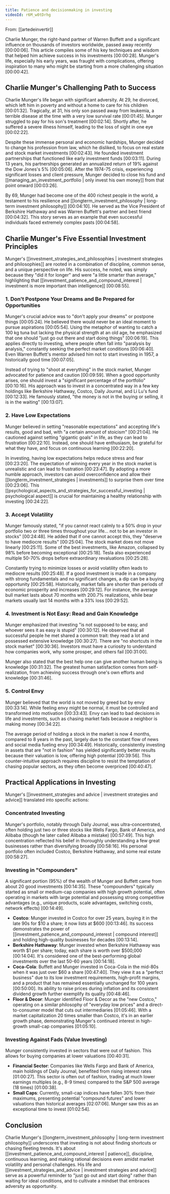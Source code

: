 ```yaml
---
title: Patience and decisionmaking in investing
videoId: r6M_w0tDrhg
---
```


From: [[artedeinvertir]] <br/> 

Charlie Munger, the right-hand partner of Warren Buffett and a significant influence on thousands of investors worldwide, passed away recently <a class="yt-timestamp" data-t="00:00:06">[00:00:06]</a>. This article compiles some of his key techniques and wisdom that helped him achieve success in his investments <a class="yt-timestamp" data-t="00:00:28">[00:00:28]</a>. Munger's life, especially his early years, was fraught with complications, offering inspiration to many who might be starting from a more challenging situation <a class="yt-timestamp" data-t="00:00:42">[00:00:42]</a>.

## Charlie Munger's Challenging Path to Success

Charlie Munger's life began with significant adversity. At 29, he divorced, which left him in poverty and without a home to care for his children <a class="yt-timestamp" data-t="00:01:32">[00:01:32]</a>. Tragically, at 31, his only son passed away from leukemia, a terrible disease at the time with a very low survival rate <a class="yt-timestamp" data-t="00:01:45">[00:01:45]</a>. Munger struggled to pay for his son's treatment <a class="yt-timestamp" data-t="00:02:14">[00:02:14]</a>. Shortly after, he suffered a severe illness himself, leading to the loss of sight in one eye <a class="yt-timestamp" data-t="00:02:22">[00:02:22]</a>.

Despite these immense personal and economic hardships, Munger decided to change his profession from law, which he disliked, to focus on real estate and stock market investments <a class="yt-timestamp" data-t="00:02:43">[00:02:43]</a>. He founded investment partnerships that functioned like early investment funds <a class="yt-timestamp" data-t="00:03:11">[00:03:11]</a>. During 13 years, his partnerships generated an annualized return of 19% against the Dow Jones's 5% <a class="yt-timestamp" data-t="00:05:06">[00:05:06]</a>. After the 1974-75 crisis, experiencing significant losses and client pressure, Munger decided to close his fund and [[managing_an_investment_portfolio | only invest his own money]] from that point onward <a class="yt-timestamp" data-t="00:03:26">[00:03:26]</a>.

By 69, Munger had become one of the 400 richest people in the world, a testament to his resilience and [[longterm_investment_philosophy | long-term investment philosophy]] <a class="yt-timestamp" data-t="00:04:10">[00:04:10]</a>. He served as the Vice President of Berkshire Hathaway and was Warren Buffett's partner and best friend <a class="yt-timestamp" data-t="00:04:32">[00:04:32]</a>. This story serves as an example that even successful individuals faced extremely complex pasts <a class="yt-timestamp" data-t="00:04:58">[00:04:58]</a>.

## Charlie Munger's Five Essential Investment Principles

Munger's [[investment_strategies_and_philosophies | investment strategies and philosophies]] are rooted in a combination of discipline, common sense, and a unique perspective on life. His success, he noted, was simply because they "did it for longer" and were "a little smarter than average," highlighting that [[investment_patience_and_compound_interest | investment is more important than intelligence]] <a class="yt-timestamp" data-t="00:08:55">[00:08:55]</a>.

### 1. Don't Postpone Your Dreams and Be Prepared for Opportunities
Munger's crucial advice was to "don't apply your dreams" or postpone things <a class="yt-timestamp" data-t="00:05:24">[00:05:24]</a>. He believed there would never be an ideal moment to pursue aspirations <a class="yt-timestamp" data-t="00:05:54">[00:05:54]</a>. Using the metaphor of wanting to catch a 100 kg tuna but lacking the physical strength at an old age, he emphasized that one should "just go out there and start doing things" <a class="yt-timestamp" data-t="00:06:19">[00:06:19]</a>. This applies directly to investing, where people often fall into "paralysis by analysis," constantly seeking the perfect market conditions <a class="yt-timestamp" data-t="00:06:40">[00:06:40]</a>. Even Warren Buffett's mentor advised him not to start investing in 1957, a historically good time <a class="yt-timestamp" data-t="00:07:05">[00:07:05]</a>.

Instead of trying to "shoot at everything" in the stock market, Munger advocated for patience and caution <a class="yt-timestamp" data-t="00:09:59">[00:09:59]</a>. When a good opportunity arises, one should invest a "significant percentage of the portfolio" <a class="yt-timestamp" data-t="00:10:16">[00:10:16]</a>. His approach was to invest in a concentrated way in a few key holdings like Berkshire Hathaway, Costco, Daily Journal, and Li Lu's fund <a class="yt-timestamp" data-t="00:12:33">[00:12:33]</a>. He famously stated, "the money is not in the buying or selling, it is in the waiting" <a class="yt-timestamp" data-t="00:13:07">[00:13:07]</a>.

### 2. Have Low Expectations
Munger believed in setting "reasonable expectations" and accepting life's results, good and bad, with "a certain amount of stoicism" <a class="yt-timestamp" data-t="00:21:04">[00:21:04]</a>. He cautioned against setting "gigantic goals" in life, as they can lead to frustration <a class="yt-timestamp" data-t="00:22:10">[00:22:10]</a>. Instead, one should have enthusiasm, be grateful for what they have, and focus on continuous learning <a class="yt-timestamp" data-t="00:22:20">[00:22:20]</a>.

In investing, having low expectations helps reduce stress and fear <a class="yt-timestamp" data-t="00:23:20">[00:23:20]</a>. The expectation of winning every year in the stock market is unrealistic and can lead to frustration <a class="yt-timestamp" data-t="00:23:47">[00:23:47]</a>. By adopting a more humble approach, investors can avoid overconfidence and allow their [[longterm_investment_strategies | investments]] to surprise them over time <a class="yt-timestamp" data-t="00:23:06">[00:23:06]</a>. This [[psychological_aspects_and_strategies_for_successful_investing | psychological aspect]] is crucial for maintaining a healthy relationship with investing <a class="yt-timestamp" data-t="00:24:22">[00:24:22]</a>.

### 3. Accept Volatility
Munger famously stated, "if you cannot react calmly to a 50% drop in your portfolio two or three times throughout your life... not to be an investor in stocks" <a class="yt-timestamp" data-t="00:24:48">[00:24:48]</a>. He added that if one cannot accept this, they "deserve to have mediocre results" <a class="yt-timestamp" data-t="00:25:04">[00:25:04]</a>. The stock market does not move linearly <a class="yt-timestamp" data-t="00:25:11">[00:25:11]</a>. Some of the best investments, like Amazon, collapsed by 98% before becoming exceptional <a class="yt-timestamp" data-t="00:25:18">[00:25:18]</a>. Tesla also experienced multiple 50-70% drops before extraordinary revaluations <a class="yt-timestamp" data-t="00:25:28">[00:25:28]</a>.

Constantly trying to minimize losses or avoid volatility often leads to mediocre results <a class="yt-timestamp" data-t="00:25:48">[00:25:48]</a>. If a good investment is made in a company with strong fundamentals and no significant changes, a dip can be a buying opportunity <a class="yt-timestamp" data-t="00:25:58">[00:25:58]</a>. Historically, market falls are shorter than periods of economic prosperity and increases <a class="yt-timestamp" data-t="00:29:12">[00:29:12]</a>. For instance, the average bull market lasts about 70 months with 200.7% realizations, while bear markets usually last 14 months with a 33% loss <a class="yt-timestamp" data-t="00:29:52">[00:29:52]</a>.

### 4. Investment is Not Easy: Read and Gain Knowledge
Munger emphasized that investing "is not supposed to be easy, and whoever sees it as easy is stupid" <a class="yt-timestamp" data-t="00:30:12">[00:30:12]</a>. He observed that all successful people he met shared a common trait: they read a lot and possessed extensive knowledge <a class="yt-timestamp" data-t="00:30:27">[00:30:27]</a>. There are "no shortcuts in the stock market" <a class="yt-timestamp" data-t="00:30:36">[00:30:36]</a>. Investors must have a curiosity to understand how companies work, why some prosper, and others fail <a class="yt-timestamp" data-t="00:31:00">[00:31:00]</a>.

Munger also stated that the best help one can give another human being is knowledge <a class="yt-timestamp" data-t="00:31:32">[00:31:32]</a>. The greatest human satisfaction comes from self-realization, from achieving success through one's own efforts and knowledge <a class="yt-timestamp" data-t="00:31:46">[00:31:46]</a>.

### 5. Control Envy
Munger believed that the world is not moved by greed but by envy <a class="yt-timestamp" data-t="00:33:14">[00:33:14]</a>. While feeling envy might be normal, it must be controlled and transformed into motivation <a class="yt-timestamp" data-t="00:33:43">[00:33:43]</a>. Envy can lead to bad decisions in life and investments, such as chasing market fads because a neighbor is making money <a class="yt-timestamp" data-t="00:34:22">[00:34:22]</a>.

The average period of holding a stock in the market is now 4 months, compared to 8 years in the past, largely due to the constant flow of news and social media fueling envy <a class="yt-timestamp" data-t="00:34:49">[00:34:49]</a>. Historically, consistently investing in assets that are "not in fashion" has yielded significantly better results because their valuation is low, offering high potential <a class="yt-timestamp" data-t="00:39:56">[00:39:56]</a>. This counter-intuitive approach requires discipline to resist the temptation of chasing popular sectors, as they often become overpriced <a class="yt-timestamp" data-t="00:40:47">[00:40:47]</a>.

## Practical Applications in Investing

Munger's [[investment_strategies and advice | investment strategies and advice]] translated into specific actions:

### Concentrated Investing
Munger's portfolio, notably through Daily Journal, was ultra-concentrated, often holding just two or three stocks like Wells Fargo, Bank of America, and Alibaba (though he later called Alibaba a mistake) <a class="yt-timestamp" data-t="00:57:49">[00:57:49]</a>. This high concentration reflected his belief in thoroughly understanding a few great businesses rather than diversifying broadly <a class="yt-timestamp" data-t="00:58:16">[00:58:16]</a>. His personal portfolio often included Costco, Berkshire Hathaway, and some real estate <a class="yt-timestamp" data-t="00:58:27">[00:58:27]</a>.

### Investing in "Compounders"
A significant portion (95%) of the wealth of Munger and Buffett came from about 20 good investments <a class="yt-timestamp" data-t="00:14:35">[00:14:35]</a>. These "compounders" typically started as small or medium-cap companies with high growth potential, often operating in markets with large potential and possessing strong competitive advantages (e.g., unique products, scale advantages, switching costs, network effects) <a class="yt-timestamp" data-t="00:14:49">[00:14:49]</a>.

*   **Costco**: Munger invested in Costco for over 25 years, buying it in the late 90s for $10 a share; it now lists at $600 <a class="yt-timestamp" data-t="00:13:46">[00:13:46]</a>. Its success demonstrates the power of [[investment_patience_and_compound_interest | compound interest]] and holding high-quality businesses for decades <a class="yt-timestamp" data-t="00:13:14">[00:13:14]</a>.
*   **Berkshire Hathaway**: Munger invested when Berkshire Hathaway was worth $1 per share; today, each share is worth over $500,000 <a class="yt-timestamp" data-t="00:14:04">[00:14:04]</a>. It's considered one of the best-performing global investments over the last 50-60 years <a class="yt-timestamp" data-t="00:14:18">[00:14:18]</a>.
*   **Coca-Cola**: Buffett and Munger invested in Coca-Cola in the mid-80s when it was just over $60 a share <a class="yt-timestamp" data-t="00:47:40">[00:47:40]</a>. They view it as a "perfect business" due to its low investment requirements, high-profit margins, and a product that has remained essentially unchanged for 100 years <a class="yt-timestamp" data-t="00:50:00">[00:50:00]</a>. Its ability to raise prices during inflation and its consistent dividend growth further exemplify its quality <a class="yt-timestamp" data-t="00:48:46">[00:48:46]</a>.
*   **Floor & Decor**: Munger identified Floor & Decor as the "new Costco," operating on a similar philosophy of "everyday low prices" and a direct-to-consumer model that cuts out intermediaries <a class="yt-timestamp" data-t="01:05:46">[01:05:46]</a>. With a market capitalization 20 times smaller than Costco, it's in an earlier growth phase, demonstrating Munger's continued interest in high-growth small-cap companies <a class="yt-timestamp" data-t="01:05:10">[01:05:10]</a>.

### Investing Against Fads (Value Investing)
Munger consistently invested in sectors that were out of fashion. This allows for buying companies at lower valuations <a class="yt-timestamp" data-t="00:40:31">[00:40:31]</a>.

*   **Financial Sector**: Companies like Wells Fargo and Bank of America, main holdings of Daily Journal, benefited from rising interest rates <a class="yt-timestamp" data-t="01:00:27">[01:00:27]</a>. This sector is often out of fashion, trading at much lower earnings multiples (e.g., 8-9 times) compared to the S&P 500 average (18 times) <a class="yt-timestamp" data-t="01:00:38">[01:00:38]</a>.
*   **Small Caps**: Currently, small-cap indices have fallen 30% from their maximums, presenting potential "compound futures" and lower valuations than historical averages <a class="yt-timestamp" data-t="02:07:06">[02:07:06]</a>. Munger saw this as an exceptional time to invest <a class="yt-timestamp" data-t="01:02:54">[01:02:54]</a>.

## Conclusion

Charlie Munger's [[longterm_investment_philosophy | long-term investment philosophy]] underscores that investing is not about finding shortcuts or chasing fleeting trends. It's about [[investment_patience_and_compound_interest | patience]], discipline, continuous learning, and making rational decisions even amidst market volatility and personal challenges. His life and [[investment_strategies_and_advice | investment strategies and advice]] serve as a powerful reminder to "just go out and start doing" rather than waiting for ideal conditions, and to cultivate a mindset that embraces adversity as opportunity.